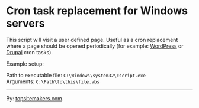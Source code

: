 # Cron task replacement for Windows servers

This script will visit a user defined page. Useful as a cron replacement where a page should be opened periodically (for example: [WordPress](http://wordpress.org) or [Drupal](http://drupal.org) cron tasks).

Example setup:

Path to executable file: <code>C:\Windows\system32\cscript.exe</code>  
Arguments: <code>C:\Path\to\this\file.vbs</code>

<hr>

By: [topsitemakers.com](http://www.topsitemakers.com).
